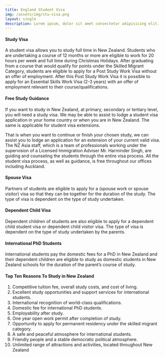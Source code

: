 ```yaml
---
title: England Student Visa
img: /assets/img/stu-visa.png
layout: single
description: Lorem ipsum, dolor sit amet consectetur adipisicing elit. Aliquid quasi similique totam, molestias necessitatibus rem dignissimos reprehenderit facilis laborum qui.
---
```


#### Study Visa

A student visa allows you to study full time in New Zealand. Students who are undertaking a course of 12 months or more are eligible to work for 20 hours per week and full time during Christmas Holidays. After graduating from a course that would qualify for points under the Skilled Migrant Category, students are eligible to apply for a Post Study Work Visa without an offer of employment. After this Post Study Work Visa it is possible to apply for an Essential Skills Work Visa (2-3 years) with an offer of employment relevant to their course/qualifications.

#### Free Study Guidance

If you want to study in New Zealand, at primary, secondary or tertiary level, you will need a study visa. We may be able to assist to lodge a student visa application in your home country or when you are in New Zealand. The same is applicable for student visa extensions.

That is when you want to continue or finish your chosen study, we can assist you to lodge an application for an extension of your current valid visa. The NZ Asia staff, which is a team of professionals working under the supervision of a Licensed Immigration Adviser Mr. Harminder Singh, are guiding and counseling the students through the entire visa process. All the student visa process, as well as guidance, is free throughout our offices including Auckland.

#### Spouse Visa

Partners of students are eligible to apply for a (spouse work or spouse visitor) visa so that they can be together for the duration of the study. The type of visa is dependent on the type of study undertaken.

#### Dependent Child Visa

Dependent children of students are also eligible to apply for a dependent child student visa or dependent child visitor visa. The type of visa is dependent on the type of study undertaken by the parents.

#### International PhD Students

International students pay the domestic fees for a PhD in New Zealand and their dependent children are eligible to study as domestic students in New Zealand schools for the duration of the parent’s course of study.

#### Top Ten Reasons To Study in New Zealand

1. Competitive tuition fee, overall study costs, and cost of living.
2. Excellent study opportunities and support services for international students.
3. International recognition of world-class qualifications.
4. Domestic fee for international PhD students.
5. Employability after study.
6. One year open work permit after completion of study.
7. Opportunity to apply for permanent residency under the skilled migrant category.
8. A safe and peaceful atmosphere for international students.
9. Friendly people and a stable democratic political atmosphere.
10. Unlimited range of attractions and activities, located throughout New Zealand
